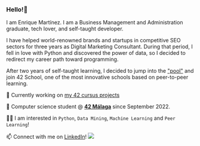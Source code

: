 ### Hello!👋 

I am Enrique Martínez. I am a Business Management and Administration graduate, tech lover, and self-taught developer. 

I have helped world-renowned brands and startups in competitive SEO sectors for three years as Digital Marketing Consultant. During that period, I fell in love with Python and discovered the power of data, so I decided to redirect my career path toward programming.

After two years of self-taught learning, I decided to jump into the ["pool"](https://github.com/emartinez-dev/42malaga-piscinaAgosto) and join 42 School, one of the most innovative schools based on peer-to-peer learning.

🔭 Currently working on [my 42 cursus projects](https://github.com/emartinez-dev/42cursus)

🌱  Computer science student @ **[42 Málaga](https://42malaga.com/)** since September 2022.

👨‍💻  I am interested in  `Python`,  `Data Mining`,  `Machine Learning` and  `Peer Learning`!

📫 Connect with me on [LinkedIn](https://www.linkedin.com/in/f-enrique-martinez/)!
![](https://hit.yhype.me/github/profile?user_id=73340871)
